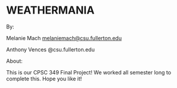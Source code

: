# WEATHERMANIA

By: 

Melanie Mach
melaniemach@csu.fullerton.edu

Anthony Vences
@csu.fullerton.edu


About:

This is our CPSC 349 Final Project! We worked all semester long to complete this. Hope you like it!
